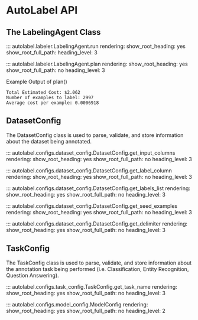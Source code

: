 # AutoLabel API




## __The LabelingAgent Class__

::: autolabel.labeler.LabelingAgent.run
    rendering:
        show_root_heading: yes
        show_root_full_path: 
        heading_level: 3

::: autolabel.labeler.LabelingAgent.plan
    rendering:
        show_root_heading: yes
        show_root_full_path: no
        heading_level: 3

Example Output of plan()

    Total Estimated Cost: $2.062
    Number of examples to label: 2997
    Average cost per example: 0.0006918


## __DatasetConfig__

The DatasetConfig class is used to parse, validate, and store information about the dataset being annotated.



::: autolabel.configs.dataset_config.DatasetConfig.get_input_columns
    rendering:
        show_root_heading: yes
        show_root_full_path: no
        heading_level: 3

::: autolabel.configs.dataset_config.DatasetConfig.get_label_column
    rendering:
        show_root_heading: yes
        show_root_full_path: no
        heading_level: 3

::: autolabel.configs.dataset_config.DatasetConfig.get_labels_list
    rendering:
        show_root_heading: yes
        show_root_full_path: no
        heading_level: 3

::: autolabel.configs.dataset_config.DatasetConfig.get_seed_examples
    rendering:
        show_root_heading: yes
        show_root_full_path: no
        heading_level: 3

::: autolabel.configs.dataset_config.DatasetConfig.get_delimiter
    rendering:
        show_root_heading: yes
        show_root_full_path: no
        heading_level: 3

## __TaskConfig__

The TaskConfig class is used to parse, validate, and store information about the annotation task being performed (i.e. Classification, Entity Recognition, Question Answering).

::: autolabel.configs.task_config.TaskConfig.get_task_name
    rendering:
        show_root_heading: yes
        show_root_full_path: no
        heading_level: 3

::: autolabel.configs.model_config.ModelConfig
    rendering:
        show_root_heading: yes
        show_root_full_path: no
        heading_level: 2
